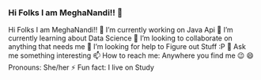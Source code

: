### Hi Folks I am MeghaNandi!! 👋

Hi Folks I am MeghaNandi!!
🔭 I’m currently working on Java Api 
🌱 I’m currently learning about Data Science 
👯 I’m looking to collaborate on anything that needs me 
🤔 I’m looking for help to Figure out Stuff :P 
💬 Ask me something interesting 
📫 How to reach me: Anywhere you find me 😉 
😄 Pronouns: She/her 
⚡ Fun fact: I live on Study
